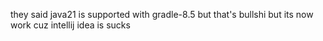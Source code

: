 they said java21 is supported with gradle-8.5 but that's bullshi
but its now work cuz intellij idea is sucks
